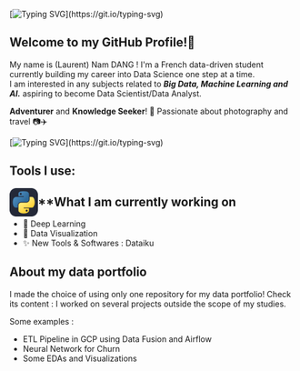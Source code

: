 [![Typing SVG](https://readme-typing-svg.demolab.com?font=&pause=1000&color=F7B602&width=435&lines=I'm+Nam+DANG+!)](https://git.io/typing-svg)
## Welcome to my GitHub Profile!👋
My name is (Laurent) Nam DANG ! I'm a French data-driven student currently building my career into Data Science one step at a time.  
I am interested in any subjects related to _**Big Data, Machine Learning and AI.**_ aspiring to become Data Scientist/Data Analyst.

**Adventurer** and **Knowledge Seeker**! 📖 Passionate about photography and travel 📷✈️

[![Typing SVG](https://readme-typing-svg.demolab.com?font=&pause=1000&color=F73416&width=435&lines=Exploring+the+World+of+Data+!)](https://git.io/typing-svg)
## **Tools I use:**
<img align="left" alt="Java" width="50px" style="padding-right:10 px;" src="https://raw.githubusercontent.com/tandpfun/skill-icons/65dea6c4eaca7da319e552c09f4cf5a9a8dab2c8/icons/Python-Dark.svg"/>

## **What I am currently working on
- 🔭 Deep Learning
- 🌱 Data Visualization
- ✨ New Tools & Softwares : Dataiku

## **About my data portfolio**
I made the choice of using only one repository for my data portfolio! Check its content : I worked on several projects outside the scope of my studies.

Some examples : 
- ETL Pipeline in GCP using Data Fusion and Airflow
- Neural Network for Churn
- Some EDAs and Visualizations

<!--
**gnamdng/gnamdng** is a ✨ _special_ ✨ repository because its `README.md` (this file) appears on your GitHub profile.
Here are some ideas to get you started:

- 🔭 I’m currently working on ...
- 🌱 I’m currently learning ...
- 👯 I’m looking to collaborate on ...
- 🤔 I’m looking for help with ...
- 💬 Ask me about ...
- 📫 How to reach me: ...
- 😄 Pronouns: ...
- ⚡ Fun fact: ...
-->
